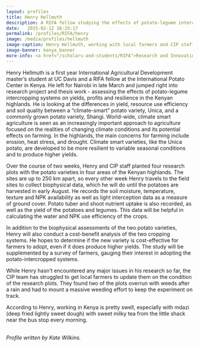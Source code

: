 ```yaml
---
layout: profiles
title: Henry Hellmuth
description: A RIFA fellow studying the effects of potato-legume intercropping systems in the Kenyan Highlands
date:   2015-02-12 16:25:17
permalink: /profiles/RIFA/henry
image: /media/profiles/hellmuth
image-caption: Henry Hellmuth, working with local farmers and CIP staff on a potato trial field.
image-banner: kenya_banner
more-info: <a href="/scholars-and-students/RIFA">Research and Innovation Fellowship for Agriculture (RIFA)</a><br><a href="http://iad.ucdavis.edu/">International Agricultural Development Graduate Group</a>
---
```

Henry Hellmuth is a first year International Agricultural Development master’s student at UC Davis and a RIFA fellow at the International Potato Center in Kenya. He left for Nairobi in late March and jumped right into research project and thesis work - assessing the effects of potato-legume intercropping systems on yields, profits and resilience in the Kenyan highlands. He is looking at the differences in yield, resource use efficiency and soil quality between a “climate-smart” potato variety, Unica, and a commonly grown potato variety, Shangi. World-wide, climate smart agriculture is seen as an increasingly important approach to agriculture focused on the realities of changing climate conditions and its potential effects on farming. In the highlands, the main concerns for farming include erosion, heat stress, and drought. Climate smart varieties, like the Unica potato, are developed to be more resilient to variable seasonal conditions and to produce higher yields. <br>

Over the course of two weeks, Henry and CIP staff planted four research plots with the potato varieties in four areas of the Kenyan highlands. The sites are up to 250 km apart, so every other week Henry travels to the field sites to collect biophysical data, which he will do until the potatoes are harvested in early August. He records the soil moisture, temperature, texture and NPK availability as well as light interception data as a measure of ground cover. Potato tuber and shoot nutrient uptake is also recorded, as well as the yield of the potatoes and legumes. This data will be helpful in calculating the water and NPK use efficiency of the crops. <br>  

In addition to the biophysical assessments of the two potato varieties, Henry will also conduct a cost-benefit analysis of the two cropping systems. He hopes to determine if the new variety is cost-effective for farmers to adopt, even if it does produce higher yields. The study will be supplemented by a survey of farmers, gauging their interest in adopting the potato-intercropped systems. <br>

While Henry hasn’t encountered any major issues in his research so far, the CIP team has struggled to get local farmers to update them on the condition of the research plots. They found two of the plots overrun with weeds after a rain and had to mount a massive weeding effort to keep the experiment on track. <br>  

According to Henry, working in Kenya is pretty swell, especially with mdazi (deep fried lightly sweet dough) with sweet milky tea from the little shack near the bus stop every morning. <br>
<br>


<p><i>Profile written by Kate Wilkins.</i></p>
